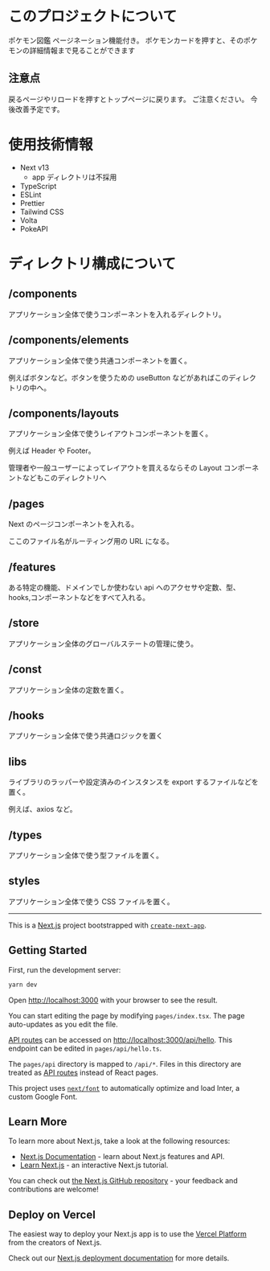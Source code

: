 # このプロジェクトについて

ポケモン図鑑
ページネーション機能付き。
ポケモンカードを押すと、そのポケモンの詳細情報まで見ることができます

## 注意点

戻るページやリロードを押すとトップページに戻ります。
ご注意ください。
今後改善予定です。

# 使用技術情報

- Next v13
  - app ディレクトリは不採用
- TypeScript
- ESLint
- Prettier
- Tailwind CSS
- Volta
- PokeAPI

# ディレクトリ構成について

## /components

アプリケーション全体で使うコンポーネントを入れるディレクトリ。

## /components/elements

アプリケーション全体で使う共通コンポーネントを置く。

例えばボタンなど。ボタンを使うための useButton などがあればこのディレクトリの中へ。

## /components/layouts

アプリケーション全体で使うレイアウトコンポーネントを置く。

例えば Header や Footer。

管理者や一般ユーザーによってレイアウトを買えるならその Layout コンポーネントなどもこのディレクトリへ

## /pages

Next のページコンポーネントを入れる。

ここのファイル名がルーティング用の URL になる。

## /features

ある特定の機能、ドメインでしか使わない api へのアクセサや定数、型、hooks,コンポーネントなどをすべて入れる。

## /store

アプリケーション全体のグローバルステートの管理に使う。

## /const

アプリケーション全体の定数を置く。

## /hooks

アプリケーション全体で使う共通ロジックを置く

## libs

ライブラリのラッパーや設定済みのインスタンスを export するファイルなどを置く。

例えば、axios など。

## /types

アプリケーション全体で使う型ファイルを置く。

## styles

アプリケーション全体で使う CSS ファイルを置く。

<hr>

This is a [Next.js](https://nextjs.org/) project bootstrapped with [`create-next-app`](https://github.com/vercel/next.js/tree/canary/packages/create-next-app).

## Getting Started

First, run the development server:

```bash
yarn dev
```

Open [http://localhost:3000](http://localhost:3000) with your browser to see the result.

You can start editing the page by modifying `pages/index.tsx`. The page auto-updates as you edit the file.

[API routes](https://nextjs.org/docs/api-routes/introduction) can be accessed on [http://localhost:3000/api/hello](http://localhost:3000/api/hello). This endpoint can be edited in `pages/api/hello.ts`.

The `pages/api` directory is mapped to `/api/*`. Files in this directory are treated as [API routes](https://nextjs.org/docs/api-routes/introduction) instead of React pages.

This project uses [`next/font`](https://nextjs.org/docs/basic-features/font-optimization) to automatically optimize and load Inter, a custom Google Font.

## Learn More

To learn more about Next.js, take a look at the following resources:

- [Next.js Documentation](https://nextjs.org/docs) - learn about Next.js features and API.
- [Learn Next.js](https://nextjs.org/learn) - an interactive Next.js tutorial.

You can check out [the Next.js GitHub repository](https://github.com/vercel/next.js/) - your feedback and contributions are welcome!

## Deploy on Vercel

The easiest way to deploy your Next.js app is to use the [Vercel Platform](https://vercel.com/new?utm_medium=default-template&filter=next.js&utm_source=create-next-app&utm_campaign=create-next-app-readme) from the creators of Next.js.

Check out our [Next.js deployment documentation](https://nextjs.org/docs/deployment) for more details.
